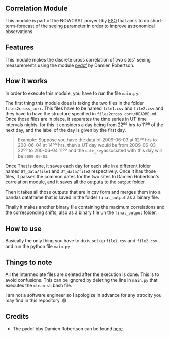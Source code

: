 ## Correlation Module
This module is part of the NOWCAST proyect by [ESO](https://www.eso.org) that aims to do short-term-forecast of the [seeing](https://en.wikipedia.org/wiki/Astronomical_seeing) parameter in order to improve astronomical observations.

## Features
This module makes the discrete cross correlation of two sites' seeing measurements using the module [pydcf](https://github.com/astronomerdamo/pydcf) by Damien Robertson.

## How it works

In order to execute this module, you have to run the file ``main.py``.

The first thing this module does is taking the two files in the folder ``files2cross_corr``. This files have to be named ``file1.csv`` and ``file2.csv`` and they have to have the structure specified in ``files2cross_corr/README.md``. Once those files are in place, it separates the time series in UT time intervals nights, for this it considers a day being from 22ºº hrs to 11ºº of the next day, and the label of the day is given by the first day.

  > Example: Suppose you have the data of 2009-06-03 at 12ºº hrs to 200-06-04 at 14ºº hrs, then a UT day would be from 2009-06-03 22ºº to 200-06-04 11ºº and the ``date_key``associated with this day will be ``2009-06-03``.

Once That is done, it saves each day for each site in a different folder named ``UT_data/file1`` and ``UT_data/file2`` respectively.
Once it has those files, it passes the common dates for the two sites to Damien Robertson's correlation module, and it saves all the outputs to the ``output`` folder.

Then it takes all those outputs that are in csv form and merges them into a pandas dataframe that is saved in the folder ``final_output`` as a binary file.

Finally it makes another binary file containing the maximum correlations and the corresponding shifts, also as a binary file un the ``final_output`` folder.

## How to use
Basically the only thing you have to do is set up ``file1.csv`` and ``file2.csv`` and run the python file ``main.py``

## Things to note
All the intermediate files are deleted after the execution is done. This is to avoid confusions. This can be ignored by deleting the line in ``main.py`` that executes the ``clean.sh`` bash file.

I am not a software engineer so I apologize in advance for any atrocity you may find in this repository. 😅

## Credits
  * The pydcf bby Damien Robertson can be found [here](https://github.com/astronomerdamo/pydcf).
